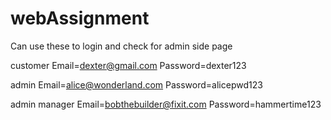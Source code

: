 # webAssignment


Can use these to login and check for admin side page 

customer
Email=dexter@gmail.com
Password=dexter123

admin
Email=alice@wonderland.com
Password=alicepwd123

admin manager
Email=bobthebuilder@fixit.com
Password=hammertime123